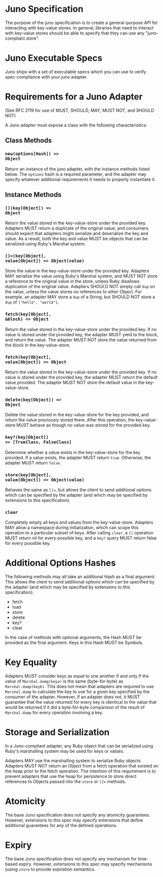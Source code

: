# Juno Specification

The purpose of the juno specification is to create a general-purpose API for interacting with key-value stores. In general, libraries that need to interact with key-value stores should be able to specify that they can use any "juno-compliant store".

# Juno Executable Specs

Juno ships with a set of executable specs which you can use to verify spec-compliance with your juno adapter.

# Requirements for a Juno Adapter

(See RFC 2119 for use of MUST, SHOULD, MAY, MUST NOT, and SHOULD NOT)

A Juno adapter must expose a class with the following characteristics:

## Class Methods

### <code>new(options[Hash]) => Object</code>

Return an instance of the juno adapter, with the instance methods listed below. The <code>options</code> hash is a required parameter, and the adapter may specify whatever additional requirements it needs to properly instantiate it.

## Instance Methods

### <code>\[\](key[Object]) => Object</code>

Return the value stored in the key-value-store under the provided key. Adapters MUST return a duplicate of the original value, and consumers should expect that adapters might serialize and deserialize the key and value. As a result, both the key and value MUST be objects that can be serialized using Ruby's Marshal system.

### <code>\[\]=(key[Object], value[Object]) => Object(value)</code>

Store the value in the key-value-store under the provided key. Adapters MAY serialize the value using Ruby's Marshal system, and MUST NOT store a reference to the original value in the store, unless Ruby disallows duplication of the original value. Adapters SHOULD NOT simply call <code>dup</code> on the value, unless the value stores no references to other Object. For example, an adapter MAY store a <code>dup</code> of a String, but SHOULD NOT store a <code>dup</code> of <code>["hello", "world"]</code>.

### <code>fetch(key[Object], &block) => Object</code>

Return the value stored in the key-value-store under the provided key. If no value is stored under the provided key, the adapter MUST yield to the block, and return the value. The adapter MUST NOT store the value returned from the block in the key-value-store.

### <code>fetch(key[Object], value[Object]) => Object</code>

Return the value stored in the key-value-store under the provided key. If no value is stored under the provided key, the adapter MUST return the default value provided. The adapter MUST NOT store the default value in the key-value-store.

### <code>delete(key[Object]) => Object</code>

Delete the value stored in the key-value-store for the key provided, and return the value previously stored there. After this operation, the key-value-store MUST behave as though no value was stored for the provided key.

### <code>key?(key[Object]) => [TrueClass, FalseClass]</code>

Determine whether a value exists in the key-value-store for the key provided. If a value exists, the adapter MUST return <code>true</code>. Otherwise, the adapter MUST return <code>false</code>.

### <code>store(key[Object], value[Object]) => Object(value)</code>

Behaves the same as <code>[]=</code>, but allows the client to send additional options which can be specified by the adapter (and which may be specified by extensions to this specification).

### <code>clear</code>

Completely empty all keys and values from the key-value-store. Adapters MAY allow a namespace during initialization, which can scope this operation to a particular subset of keys. After calling <code>clear</code>, a <code>[]</code> operation MUST return nil for every possible key, and a <code>key?</code> query MUST return false for every possible key.

# Additional Options Hashes

The following methods may all take an additional Hash as a final argument. This allows the client to send additional options which can be specified by the adapter (and which may be specified by extensions to this specification).

* fetch
* load
* store
* delete
* key?
* clear

In the case of methods with optional arguments, the Hash MUST be provided as the final argument. Keys in this Hash MUST be Symbols.

# Key Equality

Adapters MUST consider keys as equal to one another if and only if the value of <code>Marshal.dump(keya)</code> is the same (byte-for-byte) as <code>Marshal.dump(keyb)</code>. This does not mean that adapters are required to use <code>Marshal.dump</code> to calculate the key to use for a given key specified by the consumer of the adapter. However, if an adapter does not, it MUST guarantee that the value returned for every key is identical to the value that would be returned if it did a byte-for-byte comparison of the result of <code>Marshal.dump</code> for every operation involving a key.

# Storage and Serialization

In a Juno-compliant adapter, any Ruby object that can be serialized using Ruby's marshalling system may be used for keys or values.

Adapters MAY use the marshalling system to serialize Ruby objects. Adapters MUST NOT return an Object from a fetch operation that existed on the heap prior to the fetch operation. The intention of this requirement is to prevent adapters that use the heap for persistence to store direct references to Objects passed into the <code>store</code> or <code>[]=</code> methods.

# Atomicity

The base Juno specification does not specify any atomicity guarantees. However, extensions to this spec may specify extensions that define additional guarantees for any of the defined operations.

# Expiry

The base Juno specification does not specify any mechanism for time-based expiry. However, extensions to this spec may specify mechanisms (using <code>store</code> to provide expiration semantics.
